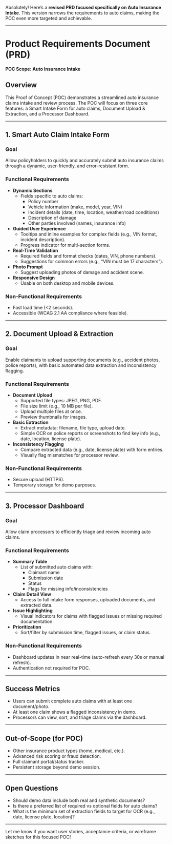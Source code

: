 Absolutely! Here’s a **revised PRD focused specifically on Auto Insurance Intake**. This version narrows the requirements to auto claims, making the POC even more targeted and achievable.

---

# Product Requirements Document (PRD)  
**POC Scope: Auto Insurance Intake**

## Overview
This Proof of Concept (POC) demonstrates a streamlined auto insurance claims intake and review process. The POC will focus on three core features: a Smart Intake Form for auto claims, Document Upload & Extraction, and a Processor Dashboard.

---

## 1. Smart Auto Claim Intake Form

### Goal
Allow policyholders to quickly and accurately submit auto insurance claims through a dynamic, user-friendly, and error-resistant form.

### Functional Requirements

- **Dynamic Sections**
  - Fields specific to auto claims:  
    - Policy number  
    - Vehicle information (make, model, year, VIN)  
    - Incident details (date, time, location, weather/road conditions)  
    - Description of damage  
    - Other parties involved (names, insurance info)
- **Guided User Experience**
  - Tooltips and inline examples for complex fields (e.g., VIN format, incident description).
  - Progress indicator for multi-section forms.
- **Real-Time Validation**
  - Required fields and format checks (dates, VIN, phone numbers).
  - Suggestions for common errors (e.g., “VIN must be 17 characters”).
- **Photo Prompt**
  - Suggest uploading photos of damage and accident scene.
- **Responsive Design**
  - Usable on both desktop and mobile devices.

### Non-Functional Requirements

- Fast load time (<2 seconds).
- Accessible (WCAG 2.1 AA compliance where feasible).

---

## 2. Document Upload & Extraction

### Goal
Enable claimants to upload supporting documents (e.g., accident photos, police reports), with basic automated data extraction and inconsistency flagging.

### Functional Requirements

- **Document Upload**
  - Supported file types: JPEG, PNG, PDF.
  - File size limit (e.g., 10 MB per file).
  - Upload multiple files at once.
  - Preview thumbnails for images.
- **Basic Extraction**
  - Extract metadata: filename, file type, upload date.
  - Simple OCR on police reports or screenshots to find key info (e.g., date, location, license plate).
- **Inconsistency Flagging**
  - Compare extracted data (e.g., date, license plate) with form entries.
  - Visually flag mismatches for processor review.

### Non-Functional Requirements

- Secure upload (HTTPS).
- Temporary storage for demo purposes.

---

## 3. Processor Dashboard

### Goal
Allow claim processors to efficiently triage and review incoming auto claims.

### Functional Requirements

- **Summary Table**
  - List of submitted auto claims with:  
    - Claimant name  
    - Submission date  
    - Status  
    - Flags for missing info/inconsistencies
- **Claim Detail View**
  - Access to full intake form responses, uploaded documents, and extracted data.
- **Issue Highlighting**
  - Visual indicators for claims with flagged issues or missing required documentation.
- **Prioritization**
  - Sort/filter by submission time, flagged issues, or claim status.

### Non-Functional Requirements

- Dashboard updates in near real-time (auto-refresh every 30s or manual refresh).
- Authentication not required for POC.

---

## Success Metrics

- Users can submit complete auto claims with at least one document/photo.
- At least one claim shows a flagged inconsistency in demo.
- Processors can view, sort, and triage claims via the dashboard.

---

## Out-of-Scope (for POC)

- Other insurance product types (home, medical, etc.).
- Advanced risk scoring or fraud detection.
- Full claimant portal/status tracker.
- Persistent storage beyond demo session.

---

## Open Questions

- Should demo data include both real and synthetic documents?
- Is there a preferred list of required vs optional fields for auto claims?
- What is the minimum set of extraction fields to target for OCR (e.g., date, license plate, location)?

---

Let me know if you want user stories, acceptance criteria, or wireframe sketches for this focused POC!